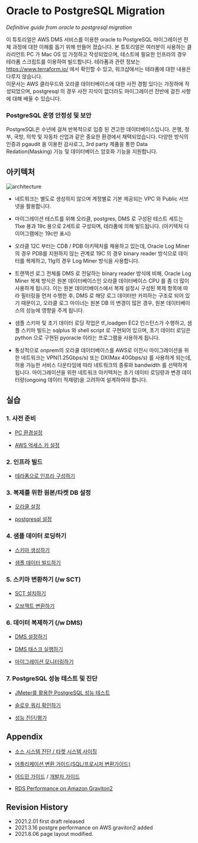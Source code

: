 # Oracle to PostgreSQL Migration #

*Definitive guide from oracle to postgresql migration*

이 튜토리얼은 AWS DMS 서비스를 이용한 oracle to PostgreSQL 마이그레이션 전체 과정에 대한 이해를 돕기 위해 만들어 졌습니다. 본 튜토리얼은 여러분이 사용하는 클라리언트 PC 가 Mac OS 임 가정하고 작성되었으며, 테스트에 필요한 인프라의 경우 테라폼 스크립트를 이용하여 빌드합니다.
테라폼과 관련 정보는 https://www.terraform.io/ 에서 확인할 수 있고, 워크샵에서는 테라폼에 대한 내용은 다루지 않습니다.  
이문서는 AWS 클라우드와 오라클 데이터베이스에 대한 사전 경험 있다는 가정하에 작성되었으며, postgresql 의 경우 사전 지식이 없더라도 마이그레이션 전반에 걸친 사항에 대해 배울 수 있습니다. 

### PostgreSQL 운영 안정성 및 보안 ###

PostgreSQL은 수년에 걸쳐 반복적으로 입증 된 견고한 데이터베이스입니다. 은행, 정부, 국방, 의학 및 자동차 산업과 같은 중요한 환경에서 채택되었습니다. 다양한 방식의 인증과 pgaudit 을 이용한 감사로그, 3rd party 제품을 통한 Data Redation(Masking) 기능 및 데이터베이스 암호화 기능을 지원합니다.


## 아키텍처 ##

![architecture](https://github.com/gnosia93/postgres-terraform/blob/main/images/oracle-to-postgres-architecture.png)

* 네트워크는 별도로 생성하지 않으며 계정별로 기본 제공되는 VPC 와 Public 서브넷을 활용합니다. 

* 마이그레이션 테스트를 위해 오라클, postgres, DMS 로 구성된 테스트 세트는 11xe 용과 19c 용으로 2세트로 구성되며, 테라폼에 의해 빌드됩니다. (아키텍처 다이어그램에는 19c만 표시)

* 오라클 12C 부터는 CDB / PDB 아키텍처를 채용하고 있는데, Oracle Log Miner의 경우 PDB를 지원하지 않는 관계로 19C 의 경우 binary reader 방식으로 데이터를 복제하고, 11g의 경우 Log Miner 방식을 사용합니다.

* 트랜잭션 로그 전체를 DMS 로 전달하는 binary reader 방식에 비해, Oracle Log Miner 복제 방식은 원본 데이터베이스인 오라클 데이터베이스 CPU 를 좀 더 많이 사용하게 됩니다. 이는 원본 데이터베이스에서 복제 설정시 구성된 복제 항목에 따라 필터링을 먼저 수행한 후, DMS 로 해당 로그 데이터만 카피하는 구조로 되어 있기 때문이고, 오라클 로그 마이너는 원본 DB 의 변경이 많은 경우, 원본 데이터베이스의 성능에 영향을 주게 됩니다. 

* 샘플 스키마 및 초기 데이터 로딩 작업은 tf_loadgen EC2 인스턴스가 수행하고, 샘플 스키마 빌드는 sqlplus 와 shell script 로 구현되어 있으며, 초기 데이터 로딩은 python 으로 구현된 pyoracle 이라는 프로그램을 사용하게 됩니다. 

* 통상적으로 onprem의 오라클 데이터베이스를 AWS로 이전시 마이그레이션을 위한 네트워크는 VPN(1.25Gbps/s) 또는 DX(Max 40Gbps/s) 를 사용하게 되는데, 허용 가능한 서비스 다운타임에 따라 네트워크의 종류와 bandwidth 를 선택하게 됩니다. 마이그레이션을 위한 네트워크 아키텍처는 초기 데이터 로딩량과 변경 데이터량(ongoing 데이터 적재량)을 고려하여 설계하여야 합니다. 


## 실습 ##

### 1. 사전 준비 ###

- [PC 환경설정](https://github.com/gnosia93/postgres-terraform/blob/main/prepare/pc-software.md) 

- [AWS 억세스 키 설정](https://github.com/gnosia93/postgres-terraform/blob/main/prepare/aws-access-key.md)  


### 2. 인프라 빌드 ###

- [테라폼으로 인프라 구성하기](https://github.com/gnosia93/postgres-terraform/blob/main/prepare/infra-build.md)


### 3. 복제를 위한 원본/타켓 DB 설정 ##

- [오라클 설정](https://github.com/gnosia93/postgres-terraform/blob/main/prepare/oracle-prepare.md)

- [postgresql 설정](https://github.com/gnosia93/postgres-terraform/blob/main/prepare/postgres-conf.md)



### 4. 샘플 데이터 로딩하기 ###

- [스키마 생성하기](https://github.com/gnosia93/postgres-terraform/blob/main/dms/init-schema.md)

- [샘플 데이터 빌드하기](https://github.com/gnosia93/postgres-terraform/blob/main/dms/init-data.md)


### 5. 스키마 변환하기 (/w SCT) ###

* [SCT 설치하기](https://github.com/gnosia93/postgres-terraform/blob/main/dms/sct-setup.md)

* [오브젝트 변환하기](https://github.com/gnosia93/postgres-terraform/blob/main/dms/sct-convert.md)


### 6. 데이터 복제하기 (/w DMS) ###

* [DMS 설정하기](https://github.com/gnosia93/postgres-terraform/blob/main/dms/dms-settings.md)

* [DMS 태스크 실행하기](https://github.com/gnosia93/postgres-terraform/blob/main/dms/dms-task-start.md)

* [마이그레이션 모니터링하기](https://github.com/gnosia93/postgres-terraform/blob/main/dms/dms-monitoring.md)


### 7. PostgreSQL 성능 테스트 및 진단 ###

* [JMeter를 활용한 PostgreSQL 성능 테스트](https://github.com/gnosia93/postgres-terraform/blob/main/performance/jmeter.md)

* [슬로우 쿼리 확인하기](https://github.com/gnosia93/postgres-terraform/blob/main/performance/slow-query.md)

* [성능 진단/평가](https://github.com/gnosia93/postgres-terraform/blob/main/performance/performance-assessement.md)



## Appendix ##

* [소스 시스템 진단 / 타켓 시스템 사이징](https://github.com/gnosia93/postgres-terraform/blob/main/appendix/postgres-sizing.md)

* [어플리케이션 변환 가이드(SQL/프로시저 변환가이드)](https://github.com/gnosia93/postgres-terraform/blob/main/appendix/app-mig-guide.md)

* [어드민 가이드](https://github.com/gnosia93/postgres-terraform/blob/main/appendix/admin-guide.md) / [개발자 가이드](https://www.tutorialspoint.com/postgresql/index.htm)

* [RDS Performance on Amazon Graviton2](https://github.com/gnosia93/postgres-terraform/blob/main/appendix/postgres-arm.md)



## Revision History 

- 2021.2.01 first draft released 
- 2021.3.16 postgre performance on AWS graviton2 added
- 2021.8.06 page layout modified. 


